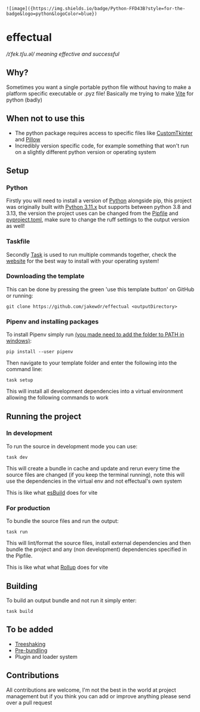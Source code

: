 ```
![image]({https://img.shields.io/badge/Python-FFD43B?style=for-the-badge&logo=python&logoColor=blue})
```

# effectual

*/ɪˈfek.tʃu.əl/ meaning effective and successful*

## Why?

Sometimes you want a single portable python file without having to make a platform specific executable or .pyz file! Basically me trying to make [Vite](https://vite.dev/) for python (badly)

## When not to use this

- The python package requires access to specific files like [CustomTkinter](https://github.com/TomSchimansky/CustomTkinter/wiki/Packaging#windows-pyinstaller-auto-py-to-exe) and [Pillow](https://python-pillow.org/)
- Incredibly version specific code, for example something that won't run on a slightly different python version or operating system

## Setup

### Python

Firstly you will need to install a version of [Python](https://www.python.org/) alongside pip, this project was originally built with [Python 3.11.x](https://www.python.org/downloads/release/python-31110/) but supports between python 3.8 and 3.13, the version the project uses can be changed from the [Pipfile](https://bilard.medium.com/change-python-version-in-pipenv-1ac7b8f9b7b9) and [pyproject.toml]("https://packaging.python.org/en/latest/guides/writing-pyproject-toml/#python-requires"), make sure to change the ruff settings to the output version as well!

### Taskfile

Secondly [Task](https://taskfile.dev) is used to run multiple commands together, check the [website](https://taskfile.dev/installation/) for the best way to install with your operating system!

### Downloading the template

This can be done by pressing the green 'use this template button' on GitHub or running:

    git clone https://github.com/jakewdr/effectual <outputDirectory>

### Pipenv and installing packages

To install Pipenv simply run [(you made need to add the folder to PATH in windows)](https://github.com/Atri-Labs/atrilabs-engine/discussions/586):

    pip install --user pipenv

Then navigate to your template folder and enter the following into the command line:

    task setup

This will install all development dependencies into a virtual environment allowing the following commands to work

## Running the project

### In development

To run the source in development mode you can use:

    task dev

This will create a bundle in cache and update and rerun every time the source files are changed (if you keep the terminal running), note this will use the dependencies in the virtual env and not effectual's own system

This is like what [esBuild](https://esbuild.github.io/) does for vite

### For production

To bundle the source files and run the output:

    task run

This will lint/format the source files, install external dependencies and then bundle the project and any (non development) dependencies specified in the Pipfile.

This is like what what [Rollup](https://rollupjs.org/) does for vite

## Building

To build an output bundle and not run it simply enter:

    task build

## To be added

- [Treeshaking](https://webpack.js.org/guides/tree-shaking/)
- [Pre-bundling](https://vite.dev/guide/dep-pre-bundling)
- Plugin and loader system

## Contributions

All contributions are welcome, I'm not the best in the world at project management but if you think you can add or improve anything please send over a pull request

